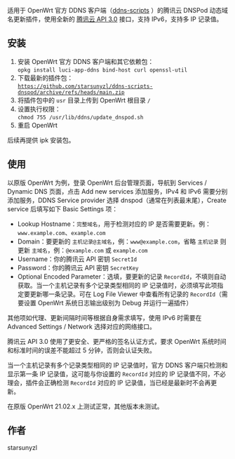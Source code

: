 适用于 OpenWrt 官方 DDNS 客户端（[ddns-scripts](https://openwrt.org/docs/guide-user/base-system/ddns) ）的腾讯云 DNSPod 动态域名更新插件，使用全新的 [腾讯云 API 3.0](https://cloud.tencent.com/document/api/1427/56193) 接口，支持 IPv6，支持多 IP 记录值。

## 安装

1. 安装 OpenWrt 官方 DDNS 客户端和其它依赖包：  
`opkg install luci-app-ddns bind-host curl openssl-util`
2. 下载最新的插件包：  
[`https://github.com/starsunyzl/ddns-scripts-dnspod/archive/refs/heads/main.zip`](https://github.com/starsunyzl/ddns-scripts-dnspod/archive/refs/heads/main.zip)
3. 将插件包中的 `usr` 目录上传到 OpenWrt 根目录 `/`
4. 设置执行权限：  
`chmod 755 /usr/lib/ddns/update_dnspod.sh`
5. 重启 OpenWrt

后续再提供 ipk 安装包。

## 使用

 以原版 OpenWrt 为例，登录 OpenWrt 后台管理页面，导航到 Services / Dynamic DNS 页面，点击 Add new services 添加服务，IPv4 和 IPv6 需要分别添加服务，DDNS Service provider 选择 dnspod（通常在列表最末尾），Create service 后填写如下 Basic Settings 项：

- Lookup Hostname：`完整域名`，用于检测对应的 IP 是否需要更新。例：`www.example.com`、`example.com`
- Domain：要更新的 `主机记录@主域名`，例：`www@example.com`，省略 `主机记录` 则更新 `主域名`，例：`@example.com` 或 `example.com`
- Username：你的腾讯云 API 密钥 `SecretId`
- Password：你的腾讯云 API 密钥 `SecretKey`
- Optional Encoded Parameter：选填，要更新的记录 `RecordId`，不填则自动获取。当一个主机记录有多个记录类型相同的 IP 记录值时，必须填写此项指定要更新哪一条记录。可在 Log File Viewer 中查看所有记录的 `RecordId`（需要设置 OpenWrt 系统日志输出级别为 Debug 并运行一遍插件）

其他项如代理、更新间隔时间等根据自身需求填写，使用 IPv6 时需要在 Advanced Settings / Network 选择对应的网络接口。

腾讯云 API 3.0 使用了更安全、更严格的签名认证方式，要求 OpenWrt 系统时间和标准时间的误差不能超过 5 分钟，否则会认证失败。

当一个主机记录有多个记录类型相同的 IP 记录值时，官方 DDNS 客户端只检测和显示第一条 IP 记录值，这可能与你设置的 `RecordId` 对应的 IP 记录值不同，不必理会，插件会正确检测 `RecordId` 对应的 IP 记录值，当已经是最新时不会再更新。

在原版 OpenWrt 21.02.x 上测试正常，其他版本未测试。

## 作者

starsunyzl
